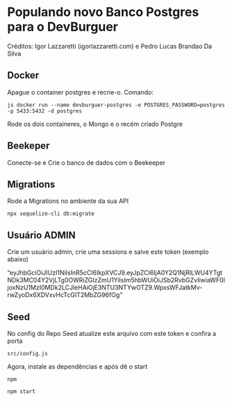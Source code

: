 # Populando novo Banco Postgres para o DevBurguer
Créditos: Igor Lazzaretti (igorlazzaretti.com) e Pedro Lucas Brandao Da Silva

## Docker
Apague o container postgres e recrie-o.
Comando:

```
js docker run --name devburguer-postgres -e POSTGRES_PASSWORD=postgres -p 5433:5432 -d postgres
```
Rode os dois containeres, o Mongo e o recém criado Postgre
## Beekeper
Conecte-se e Crie o banco de dados com o Beekeeper

## Migrations
Rode a Migrations no ambiente da sua API

```
npx sequelize-cli db:migrate
```
## Usuário ADMIN
Crie um usuário admin, crie uma sessions e salve este token (exemplo abaixo)

“eyJhbGciOiJIUzI1NiIsInR5cCI6IkpXVCJ9.eyJpZCI6IjA0Y2Q1NjRlLWU4YTgtNDk3MC04Y2VjLTg0OWRiZGIzZmU1YiIsIm5hbWUiOiJSb2RvbGZvIiwiaWF0IjoxNzU1MzI0MDk2LCJleHAiOjE3NTU3NTYwOTZ9.WpxsWFJatkMv-rwZyoDx6XDVxvHcTcGIT2MbZG96fOg”

## Seed
No config do Repo Seed atualize este arquivo com este token e confira a porta

```
src/config.js
```
Agora, instale as dependências e após dê o start
```
npm

npm start
```

